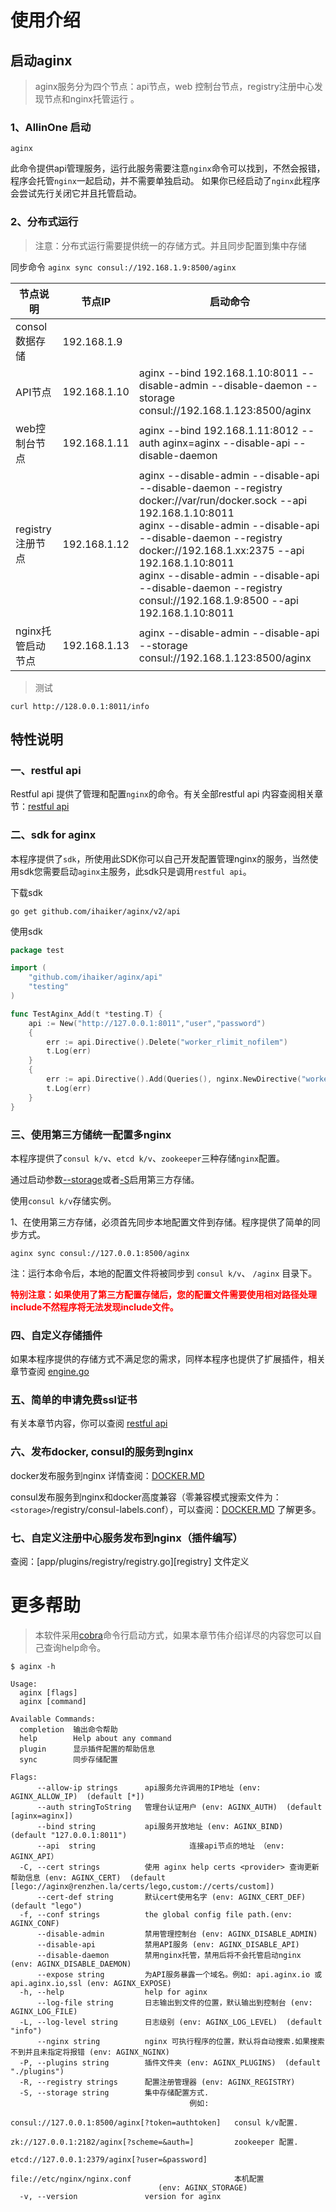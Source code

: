 # 使用介绍

## 启动aginx

>   aginx服务分为四个节点：api节点，web 控制台节点，registry注册中心发现节点和nginx托管运行 。



### 1、AllinOne 启动

```shell
aginx
```

此命令提供api管理服务，运行此服务需要注意`nginx`命令可以找到，不然会报错，程序会托管`nginx`一起启动，并不需要单独启动。
如果你已经启动了`nginx`此程序会尝试先行关闭它并且托管启动。



### 2、分布式运行

>   注意：分布式运行需要提供统一的存储方式。并且同步配置到集中存储

同步命令 `aginx sync consul://192.168.1.9:8500/aginx`



| 节点说明          | 节点IP       | 启动命令                                                     |
| ----------------- | ------------ | ------------------------------------------------------------ |
| consol数据存储    | 192.168.1.9  |                                                              |
| API节点           | 192.168.1.10 | aginx --bind 192.168.1.10:8011 --disable-admin --disable-daemon --storage consul://192.168.1.123:8500/aginx |
| web控制台节点     | 192.168.1.11 | aginx --bind 192.168.1.11:8012 --auth aginx=aginx --disable-api --disable-daemon |
| registry注册节点  | 192.168.1.12 | aginx --disable-admin --disable-api --disable-daemon --registry  docker://var/run/docker.sock --api  192.168.1.10:8011<br />aginx --disable-admin --disable-api --disable-daemon --registry docker://192.168.1.xx:2375  --api  192.168.1.10:8011<br />aginx --disable-admin --disable-api --disable-daemon --registry consul://192.168.1.9:8500  --api  192.168.1.10:8011 |
| nginx托管启动节点 | 192.168.1.13 | aginx --disable-admin --disable-api  --storage consul://192.168.1.123:8500/aginx |



>    测试

```shell script
curl http://128.0.0.1:8011/info
```



## 特性说明

### 一、restful api

Restful api 提供了管理和配置`nginx`的命令。有关全部restful api 内容查阅相关章节：[restful api](./RESTFULAPI.MD)



### 二、sdk for aginx

本程序提供了`sdk`，所使用此SDK你可以自己开发配置管理nginx的服务，当然使用sdk您需要启动`aginx`主服务，此sdk只是调用`restful api`。

下载sdk
```shell script
go get github.com/ihaiker/aginx/v2/api
```

使用sdk
```go
package test

import (
	"github.com/ihaiker/aginx/api"
	"testing"
)

func TestAginx_Add(t *testing.T) {
    api := New("http://127.0.0.1:8011","user","password")
	{
		err := api.Directive().Delete("worker_rlimit_nofilem")
		t.Log(err)
	}
	{
		err := api.Directive().Add(Queries(), nginx.NewDirective("worker_rlimit_nofile", "8192"))
		t.Log(err)
	}
}
```

### 三、使用第三方储统一配置多nginx

本程序提供了`consul k/v`、`etcd k/v`、`zookeeper`三种存储`nginx`配置。

通过启动参数[--storage](./FLAGS.MD)或者[-S](./FLAGS.MD)启用第三方存储。

使用`consul k/v`存储实例。

1、在使用第三方存储，必须首先同步本地配置文件到存储。程序提供了简单的同步方式。

```shell script
aginx sync consul://127.0.0.1:8500/aginx
```
注：运行本命令后，本地的配置文件将被同步到 `consul k/v`、 `/aginx` 目录下。

<p style="color:red"><b>特别注意：如果使用了第三方配置存储后，您的配置文件需要使用相对路径处理include不然程序将无法发现include文件。</b></p>

### 四、自定义存储插件

如果本程序提供的存储方式不满足您的需求，同样本程序也提供了扩展插件，相关章节查阅 [engine.go][engine.go]

### 五、简单的申请免费ssl证书

有关本章节内容，你可以查阅 [restful api](./RESTFULAPI.MD)

### 六、发布docker, consul的服务到nginx

docker发布服务到nginx 详情查阅：[DOCKER.MD](./DOCKER.MD)

consul发布服务到nginx和docker高度兼容（零兼容模式搜索文件为：`<storage>`/registry/consul-labels.conf），可以查阅：[DOCKER.MD](./DOCKER.MD) 了解更多。

### 七、自定义注册中心服务发布到nginx（插件编写）
查阅：[app/plugins/registry/registry.go][registry] 文件定义


# 更多帮助

>   本软件采用[cobra](https://github.com/spf13/cobra)命令行启动方式，如果本章节伟介绍详尽的内容您可以自己查询help命令。

```shell script
$ aginx -h

Usage:
  aginx [flags]
  aginx [command]

Available Commands:
  completion  输出命令帮助
  help        Help about any command
  plugin      显示插件配置的帮助信息
  sync        同步存储配置

Flags:
      --allow-ip strings      api服务允许调用的IP地址 (env: AGINX_ALLOW_IP)  (default [*])
      --auth stringToString   管理台认证用户 (env: AGINX_AUTH)  (default [aginx=aginx])
      --bind string           api服务开放地址 (env: AGINX_BIND)  (default "127.0.0.1:8011")
      --api  string 					连接api节点的地址 （env: AGINX_API） 
  -C, --cert strings          使用 aginx help certs <provider> 查询更新帮助信息 (env: AGINX_CERT)  (default [lego://aginx@renzhen.la/certs/lego,custom://certs/custom])
      --cert-def string       默认cert使用名字 (env: AGINX_CERT_DEF)  (default "lego")
  -f, --conf strings          the global config file path.(env: AGINX_CONF)
      --disable-admin         禁用管理控制台 (env: AGINX_DISABLE_ADMIN) 
      --disable-api           禁用API服务 (env: AGINX_DISABLE_API) 
      --disable-daemon        禁用nginx托管，禁用后将不会托管启动nginx (env: AGINX_DISABLE_DAEMON) 
      --expose string         为API服务暴露一个域名。例如: api.aginx.io 或 api.aginx.io,ssl (env: AGINX_EXPOSE) 
  -h, --help                  help for aginx
      --log-file string       日志输出到文件的位置，默认输出到控制台 (env: AGINX_LOG_FILE) 
  -L, --log-level string      日志级别 (env: AGINX_LOG_LEVEL)  (default "info")
      --nginx string          nginx 可执行程序的位置，默认将自动搜索.如果搜索不到并且未指定将报错 (env: AGINX_NGINX) 
  -P, --plugins string        插件文件夹 (env: AGINX_PLUGINS)  (default "./plugins")
  -R, --registry strings      配置注册管理器 (env: AGINX_REGISTRY) 
  -S, --storage string        集中存储配置方式. 
                                        例如:
                                                consul://127.0.0.1:8500/aginx[?token=authtoken]   consul k/v配置.
                                                zk://127.0.0.1:2182/aginx[?scheme=&auth=]         zookeeper 配置.
                                                etcd://127.0.0.1:2379/aginx[?user=&password]      
                                                file://etc/nginx/nginx.conf                       本机配置
                                 (env: AGINX_STORAGE) 
  -v, --version               version for aginx

```

[registry.go]: https://github.com/ihaiker/aginx/blob/master/app/plugins/registry/registry.go
[engine.go]: https://github.com/ihaiker/aginx/blob/master/app/plugins/storage/engine.go
